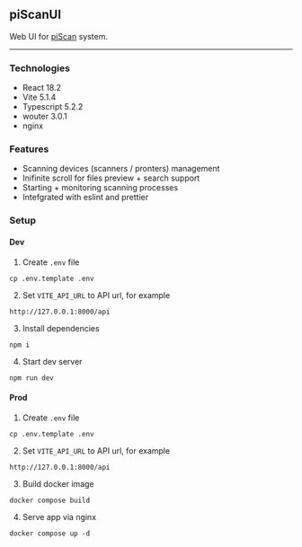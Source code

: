 ## piScanUI

Web UI for [piScan](https://github.com/zNitche/piScan) system. 

---

### Technologies
- React 18.2
- Vite 5.1.4
- Typescript 5.2.2
- wouter 3.0.1
- nginx

### Features
- Scanning devices (scanners / pronters) management
- Inifinite scroll for files preview + search support
- Starting + monitoring scanning processes
- Intefgrated with eslint and prettier

### Setup
#### Dev
1. Create `.env` file
```
cp .env.template .env
```
2. Set `VITE_API_URL` to API url, for example
```
http://127.0.0.1:8000/api
```
3. Install dependencies
```
npm i
```
4. Start dev server
```
npm run dev
```
#### Prod
1. Create `.env` file
```
cp .env.template .env
```
2. Set `VITE_API_URL` to API url, for example
```
http://127.0.0.1:8000/api
```
3. Build docker image
```
docker compose build
```
4. Serve app via nginx
```
docker compose up -d
```